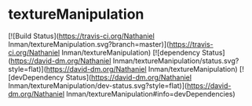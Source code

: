 textureManipulation
===================

[![Build Status](https://travis-ci.org/Nathaniel Inman/textureManipulation.svg?branch=master)](https://travis-ci.org/Nathaniel Inman/textureManipulation) [![dependency Status](https://david-dm.org/Nathaniel Inman/textureManipulation/status.svg?style=flat)](https://david-dm.org/Nathaniel Inman/textureManipulation) [![devDependency Status](https://david-dm.org/Nathaniel Inman/textureManipulation/dev-status.svg?style=flat)](https://david-dm.org/Nathaniel Inman/textureManipulation#info=devDependencies)

